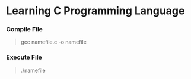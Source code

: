 # Learning C Programming Language

### Compile File 

> gcc namefile.c -o namefile

### Execute File

> ./namefile